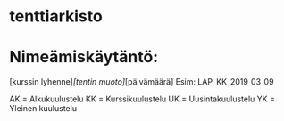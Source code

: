# tenttiarkisto

# Nimeämiskäytäntö:
[kurssin lyhenne]_[tentin muoto]_[päivämäärä]
Esim: LAP_KK_2019_03_09

AK  = Alkukuulustelu
KK  = Kurssikuulustelu
UK  = Uusintakuulustelu
YK  = Yleinen kuulustelu